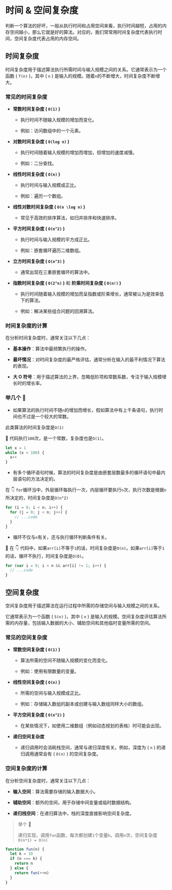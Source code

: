 # 时间 & 空间复杂度

判断一个算法的好坏，一般从执行时间和占用空间来看，执行时间越短，占用的内存空间越小，那么它就是好的算法。对应的，我们常常用时间复杂度代表执行时间，空间复杂度代表占用的内存空间。

## 时间复杂度

时间复杂度用于描述算法执行所需时间与输入规模之间的关系。它通常表示为一个函数 \( `T(n)` \)，其中 \( `n` \) 是输入的规模。随着`n`的不断增大，时间复杂度不断增大。

### **常见的时间复杂度**

- **常数时间复杂度 \( `O(1)` \)**

  - 执行时间不随输入规模的增加而变化。

  - 例如：访问数组中的一个元素。

- **对数时间复杂度 \( `O(log n)` \)**

  - 执行时间随着输入规模的增加而增加，但增加的速度减慢。

  - 例如：二分查找。

- **线性时间复杂度 \( `O(n)` \)**

  - 执行时间与输入规模成正比。

  - 例如：遍历一个数组。

- **线性对数时间复杂度 \( `O(n \log n)` \)**
  - 常见于高效的排序算法，如归并排序和快速排序。
- **平方时间复杂度 \( `O(n^2)` \)**

  - 执行时间与输入规模的平方成正比。

  - 例如：嵌套循环遍历二维数组。

- **立方时间复杂度 \( `O(n^3)` \)**

  - 通常出现在三重嵌套循环的算法中。

- **指数时间复杂度 \( `O(2^n)` \)** 和 **阶乘时间复杂度 \( `O(n!)` \)**

  - 执行时间随着输入规模的增加而呈指数或阶乘增长，通常被认为是效率低下的算法。

  - 例如：解决某些组合问题的回溯算法。

### **时间复杂度的计算**

在分析时间复杂度时，通常关注以下几点：

- **基本操作**：算法中最频繁执行的操作。

- **最坏情况**：对时间复杂度的最严格评估，通常分析在输入的最不利情况下算法的表现。
- **大 O 符号**：用于描述算法的上界，忽略低阶项和常数系数，专注于输入规模增长时的增长率。

### 举几个 🌰

- 如果算法的执行时间不随`n`的增加而增长，假如算法中有上千条语句，执行时间也不过是一个较大的常数。

此类算法的时间复杂度是`O(1)`

🌰 代码执行`100`次，是一个常数，复杂度也是`O(1)`。

```js
let x = 1
while (x < 100) {
  x++
}
```

- 有多个循环语句时候，算法的时间复杂度是由嵌套层数最多的循环语句中最内层语句的方法决定的。

在 👇 `for`循环当中，外层循环每执行一次，内层循环要执行`n`次，执行次数是根据`n`所决定的，时间复杂度是`O(n^2)`

```js
for (i = 0; i < n; i++) {
  for (j = 0; j < n; j++) {
    // ...code
  }
}
```

- 循环不仅与`n`有关，还与执行循环判断条件有关。

🌰 在 👇 代码中，如果`arr[i]`不等于`1`的话，时间复杂度是`O(n)`。如果`arr[i]`等于`1`的话，循环不执行，时间复杂度是`O(0)`。

```js
for (var i = 0; i < n && arr[i] != 1; i++) {
  // ...code
}
```

## 空间复杂度

空间复杂度用于描述算法在运行过程中所需的存储空间与输入规模之间的关系。

它通常表示为一个函数 \( `S(n)` \)，其中 \( `n` \) 是输入的规模。空间复杂度评估算法所需的内存量，包括输入数据的大小、辅助空间和其他临时变量所需的空间。

### **常见的空间复杂度**

- **常数空间复杂度 \( `O(1)` \)**

  - 算法所需的空间不随输入规模的变化而变化。

  - 例如：使用有限数量的变量。

- **线性空间复杂度 \( `O(n)` \)**

  - 所需的空间与输入规模成正比。

  - 例如：存储输入数组的副本或创建与输入数组同样大小的数组。

- **平方空间复杂度 \( `O(n^2)` \)**

  - 在某些情况下，如使用二维数组（例如动态规划的表格）时可能会出现。

- **递归空间复杂度**

  - 递归调用时会消耗栈空间，通常与递归深度有关。例如，深度为 \( `n` \) 的递归调用通常会有 \( `O(n)` \) 的空间复杂度。

### **空间复杂度的计算**

在分析空间复杂度时，通常关注以下几点：

- **输入空间**：算法需要存储的输入数据大小。

- **辅助空间**：额外的空间，用于存储中间变量或临时数据结构。

- **递归栈空间**：在递归算法中，栈的深度直接影响空间复杂度。

> 举个 🌰
>
> 递归实现，调用`fun`函数，每次都创建`1`个变量`k`。调用`n`次，空间复杂度`O(n*1) = O(n)`

```js
function fun(n) {
  let k = 10
  if (n === k) {
    return n
  } else {
    return fun(++n)
  }
}
```
